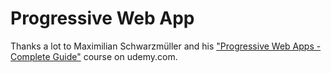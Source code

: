 # Progressive Web App





Thanks a lot to Maximilian Schwarzmüller and his ["Progressive Web Apps - Complete Guide"](https://www.udemy.com/progressive-web-app-pwa-the-complete-guide/learn/v4/overview) course on udemy.com.
